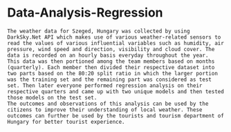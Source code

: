 # Data-Analysis-Regression

	The weather data for Szeged, Hungary was collected by using DarkSky.Net API which makes use of various weather-related sensors to read the values of various influential variables such as humidity, air pressure, wind speed and direction, visibility and cloud cover. The data is recorded on an hourly basis everyday throughout the year.
	This data was then portioned among the team members based on months (quarterly). Each member then divided their respective dataset into two parts based on the 80:20 split ratio in which the larger portion was the training set and the remaining part was considered as test set. Then later everyone performed regression analysis on their respective quarters and came up with two unique models and then tested those models on the test set. 
	The outcomes and observations of this analysis can be used by the citizens to improve their understanding of local weather. These outcomes can further be used by the tourists and tourism department of Hungary for better tourist experience.
